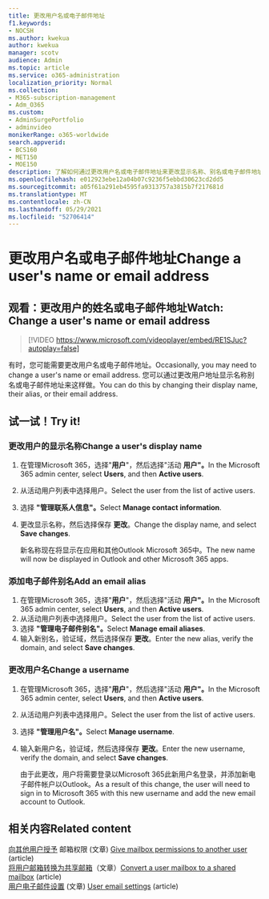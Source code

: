 ```yaml
---
title: 更改用户名或电子邮件地址
f1.keywords:
- NOCSH
ms.author: kwekua
author: kwekua
manager: scotv
audience: Admin
ms.topic: article
ms.service: o365-administration
localization_priority: Normal
ms.collection:
- M365-subscription-management
- Adm_O365
ms.custom:
- AdminSurgePortfolio
- adminvideo
monikerRange: o365-worldwide
search.appverid:
- BCS160
- MET150
- MOE150
description: 了解如何通过更改用户名或电子邮件地址来更改显示名称、别名或电子邮件地址。
ms.openlocfilehash: e012923ebe12a04b07c9236f5ebbd30623cd2dd5
ms.sourcegitcommit: a05f61a291eb4595fa9313757a3815b7f217681d
ms.translationtype: MT
ms.contentlocale: zh-CN
ms.lasthandoff: 05/29/2021
ms.locfileid: "52706414"
---
```

# <a name="change-a-users-name-or-email-address"></a><span data-ttu-id="96902-103">更改用户名或电子邮件地址</span><span class="sxs-lookup"><span data-stu-id="96902-103">Change a user's name or email address</span></span>

## <a name="watch-change-a-users-name-or-email-address"></a><span data-ttu-id="96902-104">观看：更改用户的姓名或电子邮件地址</span><span class="sxs-lookup"><span data-stu-id="96902-104">Watch: Change a user's name or email address</span></span>

> [!VIDEO https://www.microsoft.com/videoplayer/embed/RE1SJuc?autoplay=false]

<span data-ttu-id="96902-105">有时，您可能需要更改用户名或电子邮件地址。</span><span class="sxs-lookup"><span data-stu-id="96902-105">Occasionally, you may need to change a user's name or email address.</span></span> <span data-ttu-id="96902-106">您可以通过更改用户地址显示名称别名或电子邮件地址来这样做。</span><span class="sxs-lookup"><span data-stu-id="96902-106">You can do this by changing their display name, their alias, or their email address.</span></span> 

## <a name="try-it"></a><span data-ttu-id="96902-107">试一试！</span><span class="sxs-lookup"><span data-stu-id="96902-107">Try it!</span></span>

### <a name="change-a-users-display-name"></a><span data-ttu-id="96902-108">更改用户的显示名称</span><span class="sxs-lookup"><span data-stu-id="96902-108">Change a user's display name</span></span>

1. <span data-ttu-id="96902-109">在管理Microsoft 365，选择"**用户**"，然后选择"活动 **用户"。**</span><span class="sxs-lookup"><span data-stu-id="96902-109">In the Microsoft 365 admin center, select **Users**, and then **Active users**.</span></span>
1. <span data-ttu-id="96902-110">从活动用户列表中选择用户。</span><span class="sxs-lookup"><span data-stu-id="96902-110">Select the user from the list of active users.</span></span>
1. <span data-ttu-id="96902-111">选择 **"管理联系人信息"。**</span><span class="sxs-lookup"><span data-stu-id="96902-111">Select **Manage contact information**.</span></span>
1. <span data-ttu-id="96902-112">更改显示名称，然后选择保存 **更改**。</span><span class="sxs-lookup"><span data-stu-id="96902-112">Change the display name, and select **Save changes**.</span></span>

    <span data-ttu-id="96902-113">新名称现在将显示在应用和其他Outlook Microsoft 365中。</span><span class="sxs-lookup"><span data-stu-id="96902-113">The new name will now be displayed in Outlook and other Microsoft 365 apps.</span></span>

### <a name="add-an-email-alias"></a><span data-ttu-id="96902-114">添加电子邮件别名</span><span class="sxs-lookup"><span data-stu-id="96902-114">Add an email alias</span></span>

1. <span data-ttu-id="96902-115">在管理Microsoft 365，选择"**用户**"，然后选择"活动 **用户"。**</span><span class="sxs-lookup"><span data-stu-id="96902-115">In the Microsoft 365 admin center, select **Users**, and then **Active users**.</span></span>
1. <span data-ttu-id="96902-116">从活动用户列表中选择用户。</span><span class="sxs-lookup"><span data-stu-id="96902-116">Select the user from the list of active users.</span></span>
1. <span data-ttu-id="96902-117">选择 **"管理电子邮件别名"。**</span><span class="sxs-lookup"><span data-stu-id="96902-117">Select **Manage email aliases**.</span></span>
1. <span data-ttu-id="96902-118">输入新别名，验证域，然后选择保存 **更改**。</span><span class="sxs-lookup"><span data-stu-id="96902-118">Enter the new alias, verify the domain, and select **Save changes**.</span></span>

### <a name="change-a-username"></a><span data-ttu-id="96902-119">更改用户名</span><span class="sxs-lookup"><span data-stu-id="96902-119">Change a username</span></span>

1. <span data-ttu-id="96902-120">在管理Microsoft 365，选择"**用户**"，然后选择"活动 **用户"。**</span><span class="sxs-lookup"><span data-stu-id="96902-120">In the Microsoft 365 admin center, select **Users**, and then **Active users**.</span></span>
1. <span data-ttu-id="96902-121">从活动用户列表中选择用户。</span><span class="sxs-lookup"><span data-stu-id="96902-121">Select the user from the list of active users.</span></span>
1. <span data-ttu-id="96902-122">选择 **"管理用户名"。**</span><span class="sxs-lookup"><span data-stu-id="96902-122">Select **Manage username**.</span></span>
1. <span data-ttu-id="96902-123">输入新用户名，验证域，然后选择保存 **更改**。</span><span class="sxs-lookup"><span data-stu-id="96902-123">Enter the new username, verify the domain, and select **Save changes**.</span></span>

    <span data-ttu-id="96902-124">由于此更改，用户将需要登录以Microsoft 365此新用户名登录，并添加新电子邮件帐户以Outlook。</span><span class="sxs-lookup"><span data-stu-id="96902-124">As a result of this change, the user will need to sign in to Microsoft 365 with this new username and add the new email account to Outlook.</span></span>

## <a name="related-content"></a><span data-ttu-id="96902-125">相关内容</span><span class="sxs-lookup"><span data-stu-id="96902-125">Related content</span></span>

<span data-ttu-id="96902-126">[向其他用户授予](../admin/add-users/give-mailbox-permissions-to-another-user.md) 邮箱权限 (文章) </span><span class="sxs-lookup"><span data-stu-id="96902-126">[Give mailbox permissions to another user](../admin/add-users/give-mailbox-permissions-to-another-user.md) (article)</span></span>\
<span data-ttu-id="96902-127">[将用户邮箱转换为共享邮箱](../admin/email/convert-user-mailbox-to-shared-mailbox.md)（文章）</span><span class="sxs-lookup"><span data-stu-id="96902-127">[Convert a user mailbox to a shared mailbox](../admin/email/convert-user-mailbox-to-shared-mailbox.md) (article)</span></span>\
<span data-ttu-id="96902-128">[用户电子邮件设置](../admin/email/office-365-user-email-settings.md) (文章) </span><span class="sxs-lookup"><span data-stu-id="96902-128">[User email settings](../admin/email/office-365-user-email-settings.md) (article)</span></span>
